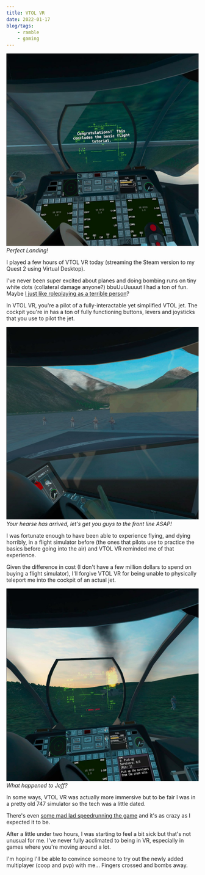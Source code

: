 ```yaml
---
title: VTOL VR
date: 2022-01-17
blog/tags:
    - ramble
    - gaming
---
```


![](./1.jpg)
_Perfect Landing!_

I played a few hours of VTOL VR today (streaming the Steam version to my Quest 2 using Virtual Desktop).

I've never been super excited about planes and doing bombing runs on tiny white dots (collateral damage anyone?) bbuUuUuuuut I had a ton of fun. Maybe [I just like roleplaying as a terrible person](/reviews/video-game/2017-09-25/)?

In VTOL VR, you're a pilot of a fully-interactable yet simplified VTOL jet. The cockpit you're in has a ton of fully functioning buttons, levers and joysticks that you use to pilot the jet.

![](./2.jpg)
_Your hearse has arrived, let's get you guys to the front line ASAP!_

I was fortunate enough to have been able to experience flying, and dying horribly, in a flight simulator before (the ones that pilots use to practice the basics before going into the air) and VTOL VR reminded me of that experience.

Given the difference in cost (I don't have a few million dollars to spend on buying a flight simulator), I'll forgive VTOL VR for being unable to physically teleport me into the cockpit of an actual jet.

![](./3.jpg)
_What happened to Jeff?_

In some ways, VTOL VR was actually more immersive but to be fair I was in a pretty old 747 simulator so the tech was a little dated.

There's even [some mad lad speedrunning the game](https://www.speedrun.com/vtol_vr/levels) and it's as crazy as I expected it to be.

After a little under two hours, I was starting to feel a bit sick but that's not unusual for me. I've never fully acclimated to being in VR, especially in games where you're moving around a lot.

I'm hoping I'll be able to convince someone to try out the newly added multiplayer (coop and pvp) with me... Fingers crossed and bombs away.
